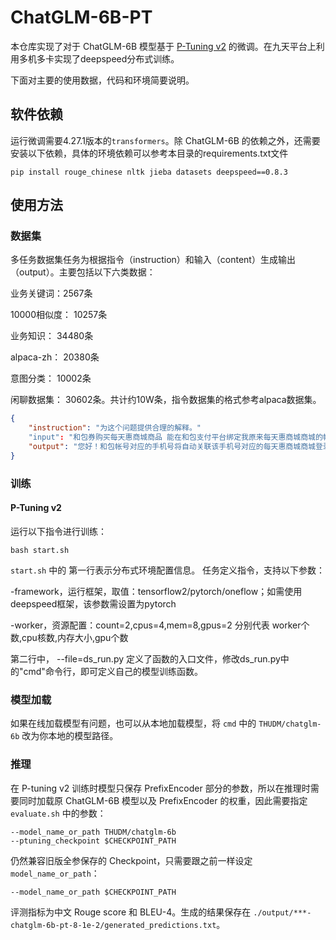 # ChatGLM-6B-PT
本仓库实现了对于 ChatGLM-6B 模型基于 [P-Tuning v2](https://github.com/THUDM/P-tuning-v2) 的微调。在九天平台上利用多机多卡实现了deepspeed分布式训练。

下面对主要的使用数据，代码和环境简要说明。


## 软件依赖
运行微调需要4.27.1版本的`transformers`。除 ChatGLM-6B 的依赖之外，还需要安装以下依赖，具体的环境依赖可以参考本目录的requirements.txt文件
```
pip install rouge_chinese nltk jieba datasets deepspeed==0.8.3
```
## 使用方法

### 数据集
多任务数据集任务为根据指令（instruction）和输入（content）生成输出（output）。主要包括以下六类数据：

业务关键词：2567条

10000相似度： 10257条

业务知识： 34480条

alpaca-zh： 20380条

意图分类： 10002条

闲聊数据集： 30602条。共计约10W条，指令数据集的格式参考alpaca数据集。

```json
{
    "instruction": "为这个问题提供合理的解释。"
    "input": "和包券购买每天惠商城商品 能在和包支付平台绑定我原来每天惠商城商城的帐号吗？",
    "output": "您好！和包帐号对应的手机号将自动关联该手机号对应的每天惠商城商城登录。"
}
```

### 训练

#### P-Tuning v2

运行以下指令进行训练：
```shell
bash start.sh
```
`start.sh` 中的 第一行表示分布式环境配置信息。
任务定义指令，支持以下参数：

-framework，运行框架，取值：tensorflow2/pytorch/oneflow；如需使用deepspeed框架，该参数需设置为pytorch

-worker，资源配置：count=2,cpus=4,mem=8,gpus=2 分别代表 worker个数,cpu核数,内存大小,gpu个数

第二行中， --file=ds_run.py 定义了函数的入口文件，修改ds_run.py中的"cmd"命令行，即可定义自己的模型训练函数。

### 模型加载

如果在线加载模型有问题，也可以从本地加载模型，将 `cmd` 中的 `THUDM/chatglm-6b` 改为你本地的模型路径。


### 推理

在 P-tuning v2 训练时模型只保存 PrefixEncoder 部分的参数，所以在推理时需要同时加载原 ChatGLM-6B 模型以及 PrefixEncoder 的权重，因此需要指定 `evaluate.sh` 中的参数：

```shell
--model_name_or_path THUDM/chatglm-6b
--ptuning_checkpoint $CHECKPOINT_PATH
```

仍然兼容旧版全参保存的 Checkpoint，只需要跟之前一样设定 `model_name_or_path`：

```shell
--model_name_or_path $CHECKPOINT_PATH
```

评测指标为中文 Rouge score 和 BLEU-4。生成的结果保存在
`./output/***-chatglm-6b-pt-8-1e-2/generated_predictions.txt`。

